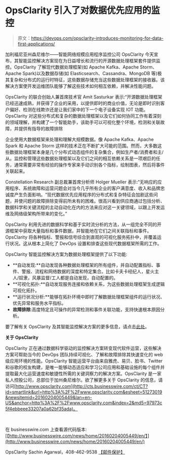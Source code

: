 # OpsClarity 引入了对数据优先应用的监控

> 原文：<https://devops.com/opsclarity-introduces-monitoring-for-data-first-applications/>

加利福尼亚州森尼维尔——智能网络规模应用程序监控公司 OpsClarity 今天宣布，其智能监控解决方案现在为日益增长和流行的开源数据处理框架套件提供监控。OpsClarity 了解现代数据处理框架(如 Apache Kafka、Apache Storm、Apache Spark)以及数据存储(如 Elasticsearch、Cassandra、MongoDB 等)极其复杂和分布式的运行时特征，这些数据存储充当这些数据处理框架的接收器。该解决方案使开发运维团队能够了解这些技术如何相互依赖，并解决性能问题。

OpsClarity 的联合创始人兼首席技术官 Amit Sasturkar 表示:“开源数据处理框架已经迅速成熟，并获得了企业的采用，以提供即时的商业价值，无论是即时识别客户偏好、检测在线欺诈还是让我们家中的下一个电子设备实现 IOT 功能。OpsClarity 对这些分布式和复杂的数据处理框架以及它们如何协同工作有着深刻的领域理解，并构建了一个智能助手，该助手可以可视化整个环境，检测和关联故障，并提供有指导的故障排除

企业使用大数据框架来处理和理解大规模数据。像 Apache Kafka、Apache Spark 和 Apache Storm 这样的技术正在不断扩大可能的范围。然而，大多数这些数据处理框架本身是几个分布式动态组件的复杂集合，例如生产者/消费者和主/从。监控和管理这些数据处理框架以及它们之间的相互依赖关系是一项艰巨的任务，通常需要非常有经验的操作专家来手动识别各个指标，绘制图表，然后将事件关联起来。

Constellation Research 副总裁兼首席分析师 Holger Mueller 表示:“无响应的应用程序、系统故障和运营问题会对当今几乎所有企业的客户满意度、收入和品牌忠诚度产生负面影响。“现代数据优先应用程序的分布式和复杂特征会加剧这些问题，并使问题的故障排除变得前所未有的困难。很高兴看到供应商通过包括分析、数据科学和关键流程的主动自动化在内的方法来应对这一关键领域，以跟上开发运维及网络级架构所带来的变化。”

OpsClarity 利用先进的数据科学和基于实时流分析的方法，从一组完全不同的开源框架中获取大量指标和事件数据，并智能地在它们之间关联指标和事件。OpsClarity 将各种指标、警报和信号综合到直观的可视化服务拓扑中，并覆盖运行状况。这从根本上简化了 DevOps 设置和排查这些现代数据框架所需的工作。

OpsClarity 智能监控解决方案为数据处理框架提供了以下功能:

*   **自动发现:**自动发现各种数据处理框架的所有组件，并自动配置指标、事件、警报、流程和网络数据的深度和特定集合。比如卡夫卡经纪人，星火主人/奴隶，风暴监督/工人都是自动发现，自动配置的。
*   **可视化拓扑:**自动发现服务连接和依赖关系，为这些数据处理框架生成逻辑可视化拓扑。
*   **运行状况分析:**能够在拓扑环境中即时了解数据处理框架组件的运行状况、优先异常和服务水平指标。
*   **故障排除**:高度特定且可操作的异常检测和事件关联功能，支持快速根本原因分析。

要了解有关 OpsClarity 及其智能监控解决方案的更多信息，请点击[此处](http://cts.businesswire.com/ct/CT?id=smartlink&url=https%3A%2F%2Fwww.opsclarity.com%2Fproduct%2F&esheet=51273019&newsitemid=20160204005449&lan=en-US&anchor=here&index=1&md5=e6ee1b8f4fe745ddeca2c6823592a072)。

**关于 OpsClarity**

OpsClarity 正在通过数据科学驱动的监控解决方案转变现代软件运营，这些解决方案可帮助当今的 DevOps 团队持续可视化、了解和故障排除其快速变化的 web 级应用环境的性能。OpsClarity 智能运营平台由来自雅虎、易贝、脸书、Twitter 和谷歌的校友构建，是唯一能够动态适应和学习公司应用和基础设施的每个组件并提取最大化运营速度和敏捷性所需的关键洞察力的解决方案。OpsClarity 是一家私人控股公司，总部位于加州桑尼维尔。欲了解更多关于 OpsClarity 的信息，请访问[http://www.opsclarity.com](http://cts.businesswire.com/ct/CT?id=smartlink&url=http%3A%2F%2Fwww.opsclarity.com&esheet=51273019&newsitemid=20160204005449&lan=en-US&anchor=http%3A%2F%2Fwww.opsclarity.com&index=2&md5=97973c5f4ebbeee33207a0a62bf35ada)。

![](img/f3c9afe9cdedcdec4f14823e9b36a39c.png)

在 businesswire.com 上查看源代码版本:[【http://www.businesswire.com/news/home/20160204005449/en/】](http://www.businesswire.com/news/home/20160204005449/en/)

OpsClarity
Sachin Agarwal，408-462-9538
[【邮件保护】](/cdn-cgi/l/email-protection#f4a486918787b4bb8487b79895869d808dda979b99)